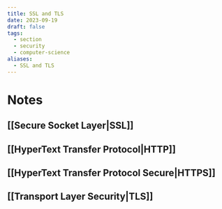 ```yaml
---
title: SSL and TLS
date: 2023-09-19
draft: false
tags:
  - section
  - security
  - computer-science
aliases:
  - SSL and TLS
---
```

# Notes

## [[Secure Socket Layer|SSL]]
## [[HyperText Transfer Protocol|HTTP]]
## [[HyperText Transfer Protocol Secure|HTTPS]]
## [[Transport Layer Security|TLS]]